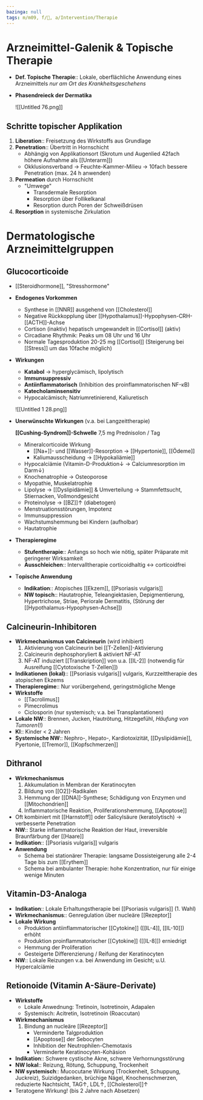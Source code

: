 ```yaml
---
bazinga: null
tags: m/m09, f/🧴, a/Intervention/Therapie
---
```


# Arzneimittel-Galenik & Topische Therapie

- **Def. Topische Therapie**:: Lokale, oberflächliche Anwendung eines Arzneimittels *nur am Ort des Krankheitsgeschehens*
- **Phasendreieck der Dermatika**

    ![[Untitled 76.png]]

## Schritte topischer Applikation

1. **Liberation**:: Freisetzung des Wirkstoffs aus Grundlage
2. **Penetration**:: Übertritt in Hornschicht
    - Abhängig von Applikationsort (Skrotum und Augenlied 42fach höhere Aufnahme als [[Unterarm]])
    - Okklusionsverband → Feuchte-Kammer-Milieu → 10fach bessere Penetration (max. 24 h anwenden)
3. **Permeation** durch Hornschicht
    - "Umwege"
        - Transdermale Resorption
        - Resorption über Follikelkanal
        - Resorption durch Poren der Schweißdrüsen
4. **Resorption** in systemische Zirkulation

# Dermatologische Arzneimittelgruppen

## Glucocorticoide

- [[Steroidhormone]], "Stresshormone"
- **Endogenes Vorkommen**
    - Synthese in [[NNR]] ausgehend von [[Cholesterol]]
    - Negative Rückkopplung über [[Hypothalamus]]-Hypophysen-CRH-[[ACTH]]-Achse
    - Cortison (inaktiv) hepatisch umgewandelt in [[Cortisol]] (aktiv)
    - Circadiane Rhythmik: Peaks um 08 Uhr und 16 Uhr
    - Normale Tagesproduktion 20-25 mg [[Cortisol]] (Steigerung bei [[Stress]] um das 10fache möglich)
- **Wirkungen**
    - **Katabol** → hyperglycämisch, lipolytisch
    - **Immunsuppressiv**
    - **Antiinflammatorisch** (Inhibition des proinflammatorischen NF-κB)
    - **Katecholaminsensitiv**
    - Hypocalcämisch; Natriumretinierend, Kaliuretisch

    ![[Untitled 1 28.png]]

- **Unerwünschte Wirkungen** (v.a. bei Langzeittherapie)

    **[[Cushing-Syndrom]]-Schwelle** 7,5 mg Prednisolon / Tag

    - Mineralcorticoide Wirkung
        - [[Na+]]- und [[Wasser]]-Resorption → [[Hypertonie]], [[Ödeme]]
        - Kaliumausscheidung → [[Hypokaliämie]]
    - Hypocalciämie (Vitamin-D-Produktion↓ → Calciumresorption im Darm↓)
    - Knochenatrophie → Osteoporose
    - Myopathie, Muskelatrophie
    - Lipolyse → [[Dyslipidämie]] & Umverteilung → Stammfettsucht, Stiernacken, Vollmondgesicht
    - Proteinolyse → [[BZ]]↑ (diabetogen)
    - Menstruationsstörungen, Impotenz
    - Immunsuppression
    - Wachstumshemmung bei Kindern (aufholbar)
    - Hautatrophie
- **Therapieregime**
    - **Stufentherapie**:: Anfangs so hoch wie nötig, später Präparate mit geringerer Wirksamkeit
    - **Ausschleichen**:: Intervalltherapie corticoidhaltig ↔ corticoidfrei
- T**opische Anwendung**
    - **Indikation**:: Atopisches [[Ekzem]], [[Psoriasis vulgaris]]
    - **NW topisch**:: Hautatrophie, Teleangiektasien, Depigmentierung, Hypertrichose, Striae, Periorale Dermatitis, (Störung der [[Hypothalamus-Hypophysen-Achse]])

## Calcineurin-Inhibitoren

- **Wirkmechanismus von Calcineurin** (wird inhibiert)
    1. Aktivierung von Calcineurin bei [[T-Zellen]]-Aktivierung
    2. Calcineurin dephosphoryliert & aktiviert NF-AT
    3. NF-AT induziert [[Transkription]] von u.a. [[IL-2]] (notwendig für Ausreifung [[Cytotoxische T-Zellen]])
- **Indikationen (lokal)**:: [[Psoriasis vulgaris]] vulgaris, Kurzzeittherapie des atopischen Ekzems
- **Therapieregime**:: Nur vorübergehend, geringstmögliche Menge
- **Wirkstoffe**
    - [[Tacrolimus]]
    - Pimecrolimus
    - Ciclosporin (nur systemisch; v.a. bei Transplantationen)
- **Lokale NW**:: Brennen, Jucken, Hautrötung, Hitzegefühl, *Häufung von Tumoren*(!)
- **KI**:: Kinder < 2 Jahren
- **Systemische NW**:: Nephro-, Hepato-, Kardiotoxizität, [[Dyslipidämie]], Pyertonie, [[Tremor]], [[Kopfschmerzen]]

## Dithranol

- **Wirkmechanismus**
    1. Akkumulation in Membran der Keratinocyten
    2. Bildung von [[O2]]-Radikalen
    3. Hemmung der [[DNA]]-Synthese; Schädigung von Enzymen und [[Mitochondrien]]
    4. Inflammatorische Reaktion, Proliferationshemmung, [[Apoptose]]
- Oft kombiniert mit [[Harnstoff]] oder Salicylsäure (keratolytisch) → verbesserte Penetration
- **NW**:: Starke inflammatorische Reaktion der Haut, irreversible Braunfärbung der [[Haare]]
- **Indikation**:: [[Psoriasis vulgaris]] vulgaris
- **Anwendung**
    - Schema bei stationärer Therapie: langsame Dossisteigerung alle 2-4 Tage bis zum [[Erythem]]
    - Schema bei ambulanter Therapie: hohe Konzentration, nur für einige wenige Minuten

## Vitamin-D3-Analoga

- **Indikation**:: Lokale Erhaltungstherapie bei [[Psoriasis vulgaris]] (1. Wahl)
- **Wirkmechanismus**:: Genregulation über nucleäre [[Rezeptor]]
- **Lokale Wirkung**
    - Produktion antiinflammatorischer [[Cytokine]] ([[IL-4]], [[IL-10]]) erhöht
    - Produktion proinflammatorischer [[Cytokine]] ([[IL-8]]) erniedrigt
    - Hemmung der Proliferation
    - Gesteigerte Differenzierung / Reifung der Keratinocyten
- **NW**:: Lokale Reizungen v.a. bei Anwendung im Gesicht; u.U. Hypercalciämie

## Retionoide (Vitamin A-Säure-Derivate)

- **Wirkstoffe**
    - Lokale Anwednung: Tretinoin, Isotretinoin, Adapalen
    - Systemisch: Acitretin, Isotretinoin (Roaccutan)
- **Wirkmechanismus**
    1. Bindung an nucleäre [[Rezeptor]]
        - Verminderte Talgproduktion
        - [[Apoptose]] der Sebocyten
        - Inhibition der Neutrophilen-Chemotaxis
        - Verminderte Keratinocyten-Kohäsion
- **Indikation**:: Schwere cystische Akne, schwere Verhornungsstörung
- **NW lokal**:: Reizung, Rötung, Schuppung, Trockenheit
- **NW systemisch**:: Mucocutane Wirkung (Trockenheit, Schuppung, Juckreiz), Suizidgedanken, brüchige Nägel, Knochenschmerzen, reduzierte Nachtsicht, TAG↑, LDL↑, [[Cholesterol]]↑
- Teratogene Wirkung! (bis 2 Jahre nach Absetzen)

